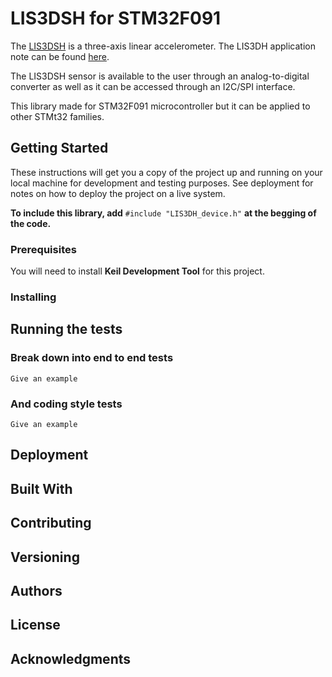 # LIS3DSH for STM32F091

The [LIS3DSH](https://www.st.com/resource/en/datasheet/lis3dsh.pdf) is a three-axis linear accelerometer. The LIS3DH application note can be found [here](https://www.st.com/resource/en/application_note/cd00290365-lis3dh-mems-digital-output-motion-sensor-ultra-low-power-high-performance-3-axis-nano-accelerometer-stmicroelectronics.pdf).

The LIS3DSH sensor is available to the user through an analog-to-digital converter as well as it can be accessed through an I2C/SPI interface.

This library made for STM32F091 microcontroller but it can be applied to other STMt32 families.



## Getting Started

These instructions will get you a copy of the project up and running on your local machine for development and testing purposes. See deployment for notes on how to deploy the project on a live system.

**To include this library, add** `#include "LIS3DH_device.h"` **at the begging of the code.**

### Prerequisites

You will need to install **Keil Development Tool** for this project.


### Installing



## Running the tests



### Break down into end to end tests



```
Give an example
```

### And coding style tests



```
Give an example
```

## Deployment



## Built With



## Contributing



## Versioning



## Authors



## License



## Acknowledgments
